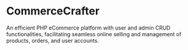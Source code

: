 # CommerceCrafter
An efficient PHP eCommerce platform with user and admin CRUD functionalities, facilitating seamless online selling and management of products, orders, and user accounts.

